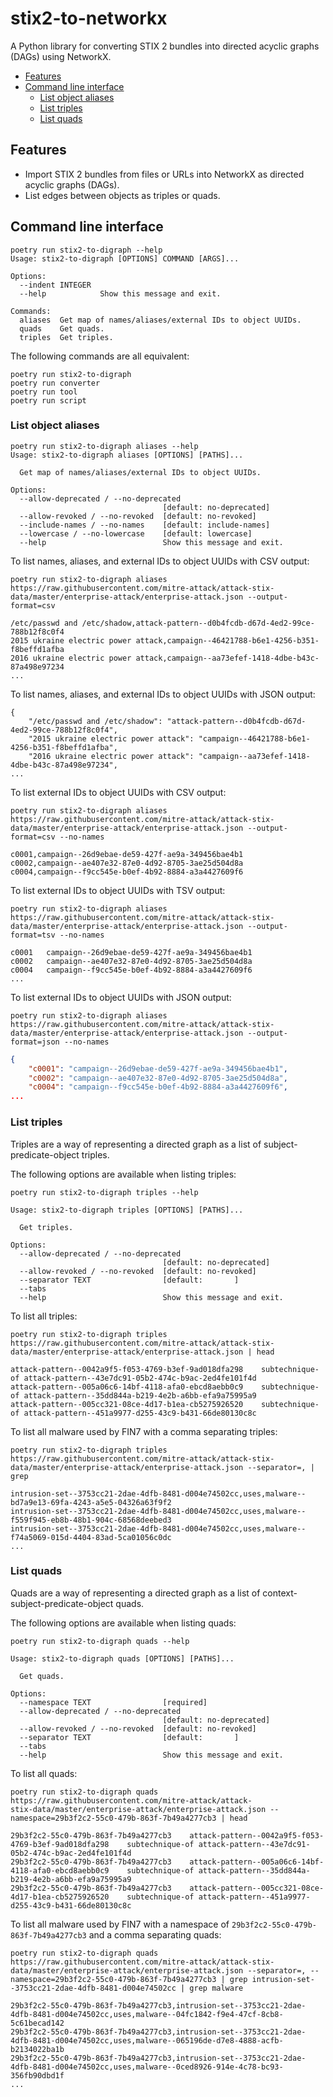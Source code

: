 <!-- omit in toc -->
# stix2-to-networkx

A Python library for converting STIX 2 bundles into directed acyclic graphs (DAGs) using NetworkX.

- [Features](#features)
- [Command line interface](#command-line-interface)
  - [List object aliases](#list-object-aliases)
  - [List triples](#list-triples)
  - [List quads](#list-quads)

## Features

- Import STIX 2 bundles from files or URLs into NetworkX as directed acyclic graphs (DAGs).
- List edges between objects as triples or quads.

## Command line interface

```shell
poetry run stix2-to-digraph --help
Usage: stix2-to-digraph [OPTIONS] COMMAND [ARGS]...

Options:
  --indent INTEGER
  --help            Show this message and exit.

Commands:
  aliases  Get map of names/aliases/external IDs to object UUIDs.
  quads    Get quads.
  triples  Get triples.
```

The following commands are all equivalent:

```shell
poetry run stix2-to-digraph
poetry run converter
poetry run tool
poetry run script
```

### List object aliases

```shell
poetry run stix2-to-digraph aliases --help
Usage: stix2-to-digraph aliases [OPTIONS] [PATHS]...

  Get map of names/aliases/external IDs to object UUIDs.

Options:
  --allow-deprecated / --no-deprecated
                                  [default: no-deprecated]
  --allow-revoked / --no-revoked  [default: no-revoked]
  --include-names / --no-names    [default: include-names]
  --lowercase / --no-lowercase    [default: lowercase]
  --help                          Show this message and exit.
```

To list names, aliases, and external IDs to object UUIDs with CSV output:

```shell
poetry run stix2-to-digraph aliases https://raw.githubusercontent.com/mitre-attack/attack-stix-data/master/enterprise-attack/enterprise-attack.json --output-format=csv
```

```csv
/etc/passwd and /etc/shadow,attack-pattern--d0b4fcdb-d67d-4ed2-99ce-788b12f8c0f4
2015 ukraine electric power attack,campaign--46421788-b6e1-4256-b351-f8beffd1afba
2016 ukraine electric power attack,campaign--aa73efef-1418-4dbe-b43c-87a498e97234
...
```

To list names, aliases, and external IDs to object UUIDs with JSON output:

```shell
{
    "/etc/passwd and /etc/shadow": "attack-pattern--d0b4fcdb-d67d-4ed2-99ce-788b12f8c0f4",
    "2015 ukraine electric power attack": "campaign--46421788-b6e1-4256-b351-f8beffd1afba",
    "2016 ukraine electric power attack": "campaign--aa73efef-1418-4dbe-b43c-87a498e97234",
...
```

To list external IDs to object UUIDs with CSV output:

```shell
poetry run stix2-to-digraph aliases https://raw.githubusercontent.com/mitre-attack/attack-stix-data/master/enterprise-attack/enterprise-attack.json --output-format=csv --no-names
```

```csv
c0001,campaign--26d9ebae-de59-427f-ae9a-349456bae4b1
c0002,campaign--ae407e32-87e0-4d92-8705-3ae25d504d8a
c0004,campaign--f9cc545e-b0ef-4b92-8884-a3a4427609f6
```

To list external IDs to object UUIDs with TSV output:

```shell
poetry run stix2-to-digraph aliases https://raw.githubusercontent.com/mitre-attack/attack-stix-data/master/enterprise-attack/enterprise-attack.json --output-format=tsv --no-names
```

```csv
c0001   campaign--26d9ebae-de59-427f-ae9a-349456bae4b1
c0002   campaign--ae407e32-87e0-4d92-8705-3ae25d504d8a
c0004   campaign--f9cc545e-b0ef-4b92-8884-a3a4427609f6
...
```

To list external IDs to object UUIDs with JSON output:

```shell
poetry run stix2-to-digraph aliases https://raw.githubusercontent.com/mitre-attack/attack-stix-data/master/enterprise-attack/enterprise-attack.json --output-format=json --no-names
```

```json
{
    "c0001": "campaign--26d9ebae-de59-427f-ae9a-349456bae4b1",
    "c0002": "campaign--ae407e32-87e0-4d92-8705-3ae25d504d8a",
    "c0004": "campaign--f9cc545e-b0ef-4b92-8884-a3a4427609f6",
...
```

### List triples

Triples are a way of representing a directed graph as a list of subject-predicate-object triples.

The following options are available when listing triples:

```shell
poetry run stix2-to-digraph triples --help
```

```text
Usage: stix2-to-digraph triples [OPTIONS] [PATHS]...

  Get triples.

Options:
  --allow-deprecated / --no-deprecated
                                  [default: no-deprecated]
  --allow-revoked / --no-revoked  [default: no-revoked]
  --separator TEXT                [default:       ]
  --tabs
  --help                          Show this message and exit.
```

To list all triples:

```shell
poetry run stix2-to-digraph triples https://raw.githubusercontent.com/mitre-attack/attack-stix-data/master/enterprise-attack/enterprise-attack.json | head
```

```csv
attack-pattern--0042a9f5-f053-4769-b3ef-9ad018dfa298    subtechnique-of attack-pattern--43e7dc91-05b2-474c-b9ac-2ed4fe101f4d
attack-pattern--005a06c6-14bf-4118-afa0-ebcd8aebb0c9    subtechnique-of attack-pattern--35dd844a-b219-4e2b-a6bb-efa9a75995a9
attack-pattern--005cc321-08ce-4d17-b1ea-cb5275926520    subtechnique-of attack-pattern--451a9977-d255-43c9-b431-66de80130c8c
```

To list all malware used by FIN7 with a comma separating triples:

```shell
poetry run stix2-to-digraph triples https://raw.githubusercontent.com/mitre-attack/attack-stix-data/master/enterprise-attack/enterprise-attack.json --separator=, | grep 
```

```csv
intrusion-set--3753cc21-2dae-4dfb-8481-d004e74502cc,uses,malware--bd7a9e13-69fa-4243-a5e5-04326a63f9f2
intrusion-set--3753cc21-2dae-4dfb-8481-d004e74502cc,uses,malware--f559f945-eb8b-48b1-904c-68568deebed3
intrusion-set--3753cc21-2dae-4dfb-8481-d004e74502cc,uses,malware--f74a5069-015d-4404-83ad-5ca01056c0dc
...
```

### List quads

Quads are a way of representing a directed graph as a list of context-subject-predicate-object quads.

The following options are available when listing quads:

```shell
poetry run stix2-to-digraph quads --help
```

```shell
Usage: stix2-to-digraph quads [OPTIONS] [PATHS]...

  Get quads.

Options:
  --namespace TEXT                [required]
  --allow-deprecated / --no-deprecated
                                  [default: no-deprecated]
  --allow-revoked / --no-revoked  [default: no-revoked]
  --separator TEXT                [default:       ]
  --tabs
  --help                          Show this message and exit.
```

To list all quads:

```shell
poetry run stix2-to-digraph quads https://raw.githubusercontent.com/mitre-attack/attack-
stix-data/master/enterprise-attack/enterprise-attack.json --namespace=29b3f2c2-55c0-479b-863f-7b49a4277cb3 | head
```

```csv
29b3f2c2-55c0-479b-863f-7b49a4277cb3    attack-pattern--0042a9f5-f053-4769-b3ef-9ad018dfa298    subtechnique-of attack-pattern--43e7dc91-05b2-474c-b9ac-2ed4fe101f4d
29b3f2c2-55c0-479b-863f-7b49a4277cb3    attack-pattern--005a06c6-14bf-4118-afa0-ebcd8aebb0c9    subtechnique-of attack-pattern--35dd844a-b219-4e2b-a6bb-efa9a75995a9
29b3f2c2-55c0-479b-863f-7b49a4277cb3    attack-pattern--005cc321-08ce-4d17-b1ea-cb5275926520    subtechnique-of attack-pattern--451a9977-d255-43c9-b431-66de80130c8c
```

To list all malware used by FIN7 with a namespace of `29b3f2c2-55c0-479b-863f-7b49a4277cb3` and a comma separating quads:

```shell
poetry run stix2-to-digraph quads https://raw.githubusercontent.com/mitre-attack/attack-stix-data/master/enterprise-attack/enterprise-attack.json --separator=, --namespace=29b3f2c2-55c0-479b-863f-7b49a4277cb3 | grep intrusion-set--3753cc21-2dae-4dfb-8481-d004e74502cc | grep malware
```

```csv
29b3f2c2-55c0-479b-863f-7b49a4277cb3,intrusion-set--3753cc21-2dae-4dfb-8481-d004e74502cc,uses,malware--04fc1842-f9e4-47cf-8cb8-5c61becad142
29b3f2c2-55c0-479b-863f-7b49a4277cb3,intrusion-set--3753cc21-2dae-4dfb-8481-d004e74502cc,uses,malware--065196de-d7e8-4888-acfb-b2134022ba1b
29b3f2c2-55c0-479b-863f-7b49a4277cb3,intrusion-set--3753cc21-2dae-4dfb-8481-d004e74502cc,uses,malware--0ced8926-914e-4c78-bc93-356fb90dbd1f
...
```
